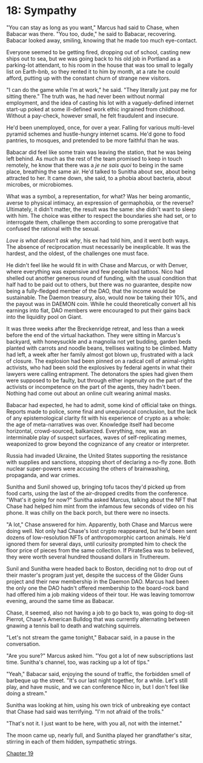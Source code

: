 # 18: Sympathy

"You can stay as long as you want," Marcus had said to Chase, when Babacar was there. "You too, dude," he said to Babacar, recovering. Babacar looked away, smiling, knowing that he made too much eye-contact.

Everyone seemed to be getting fired, dropping out of school, casting new ships out to sea, but we was going back to his old job in Portland as a parking-lot attendant, to his room in the house that was too small to legally list on Earth-bnb, so they rented it to him by month, at a rate he could afford, putting up with the constant churn of strange new visitors.

"I can do the game while I'm at work," he said. "They literally just pay me for sitting there." The truth was, he had never been without normal employment, and the idea of casting his lot with a vaguely-defined internet start-up poked at some ill-defined work ethic ingrained from childhood. Without a pay-check, however small, he felt fraudulent and insecure.

He'd been unemployed, once, for over a year. Falling for various multi-level pyramid schemes and hustle-hungry internet scams. He'd gone to food pantries, to mosques, and pretended to be more faithful than he was.

Babacar did feel like some train was leaving the station, that he was being left behind. As much as the rest of the team promised to keep in touch remotely, he know that there was a *je ne sais quoi* to being in the same place, breathing the same air. He'd talked to Sunitha about sex, about being attracted to her. It came down, she said, to a phobia about bacteria, about microbes, or microbiomes.

What was a symbol, a representation, for what? Was her being aromantic, averse to physical intimacy, an expression of germaphobia, or the reverse? Ultimately, it didn't matter, the result was the same: she didn't want to sleep with him. The choice was either to respect the boundaries she had set, or to interrogate them, challenge them according to some prerogative that confused the rational with the sexual.

*Love is what doesn't ask why*, his ex had told him, and it went both ways. The absence of reciprocation must necessarily be inexplicable. It was the hardest, and the oldest, of the challenges one must face.

He didn't feel like he would fit in with Chase and Marcus, or with Denver, where everything was expensive and few people had tattoos. Nico had shelled out another generous round of funding, with the usual condition that half had to be paid out to others, but there was no guarantee, despite now being a fully-fledged member of the DAO, that the income would be sustainable. The Daemon treasury, also, would now be taking their 10%, and the payout was in DAEMON coin. While he could theoretically convert all his earnings into fiat, DAO members were encouraged to put their gains back into the liquidity pool on Giant.

It was three weeks after the Breckenridge retreat, and less than a week before the end of the virtual hackathon. They were sitting in Marcus's backyard, with honeysuckle and a magnolia not yet budding, garden beds planted with carrots and noodle beans, trellises waiting to be climbed. Matty had left, a week after her family almost got blown up, frustrated with a lack of closure. The explosion had been pinned on a radical cell of animal-rights activists, who had been sold the explosives by federal agents in what their lawyers were calling entrapment. The detonators the spies had given them were supposed to be faulty, but through either ingenuity on the part of the activists or incompetence on the part of the agents, they hadn't been. Nothing had come out about an online cult wearing animal masks.

Babacar had expected, he had to admit, some kind of official take on things. Reports made to police, some final and unequivocal conclusion, but the lack of any epistemological clarity fit with his experience of crypto as a whole: the age of meta-narratives was over. Knowledge itself had become horizontal, crowd-sourced, balkanized. Everything, now, was an interminable play of suspect surfaces, waves of self-replicating memes, weaponized to grow beyond the cognizance of any creator or interpreter.

Russia had invaded Ukraine, the United States supporting the resistance with supplies and sanctions, stopping short of declaring a no-fly zone. Both nuclear super-powers were accusing the others of brainwashing, propaganda, and war crimes.

Sunitha and Sunil showed up, bringing tofu tacos they'd picked up from food carts, using the last of the air-dropped credits from the conference. "What's it going for now?" Sunitha asked Marcus, talking about the NFT that Chase had helped him mint from the infamous few seconds of video on his phone. It was chilly on the back porch, but there were no insects.

"A lot," Chase answered for him. Apparently, both Chase and Marcus were doing well. Not only had Chase's lost crypto reappeared, but he'd been sent dozens of low-resolution NFTs of anthropomorphic cartoon animals. He'd ignored them for several days, until curiosity prompted him to check the floor price of pieces from the same collection. If PirateSea was to believed, they were worth several hundred thousand dollars in Truthereum.

Sunil and Sunitha were headed back to Boston, deciding not to drop out of their master's program just yet, despite the success of the Glider Guns project and their new membership in the Daemon DAO. Marcus had been the only one the DAO hadn't offered membership to the board-rock band had offered him a job making videos of their tour. He was leaving tomorrow evening, around the same time as Babacar.

Chase, it seemed, also not having a job to go back to, was going to dog-sit Pierrot, Chase's American Bulldog that was currently alternating between gnawing a tennis ball to death and watching squirrels.

"Let's not stream the game tonight," Babacar said, in a pause in the conversation.

"Are you sure?" Marcus asked him. "You got a lot of new subscriptions last time. Sunitha's channel, too, was racking up a lot of tips."

"Yeah," Babacar said, enjoying the sound of traffic, the forbidden smell of barbeque up the street. "It's our last night together, for a while. Let's still play, and have music, and we can conference Nico in, but I don't feel like doing a stream."

Sunitha was looking at him, using his own trick of unbreaking eye contact that Chase had said was terrifying. "I'm not afraid of the trolls."

"That's not it. I just want to be here, with you all, not with the internet."

The moon came up, nearly full, and Sunitha played her grandfather's sitar, stirring in each of them hidden, sympathetic strings.

[Chapter 19](chapter-19.md)
